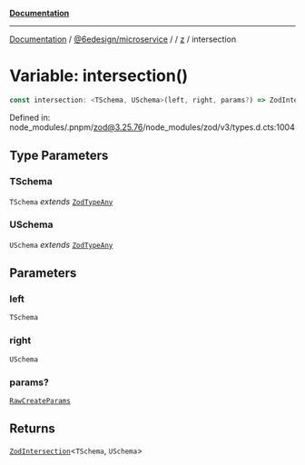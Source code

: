 [**Documentation**](../../../../../README.md)

***

[Documentation](../../../../../README.md) / [@6edesign/microservice](../../../README.md) / [](../../../README.md) / [z](../README.md) / intersection

# Variable: intersection()

```ts
const intersection: <TSchema, USchema>(left, right, params?) => ZodIntersection<TSchema, USchema>;
```

Defined in: node\_modules/.pnpm/zod@3.25.76/node\_modules/zod/v3/types.d.cts:1004

## Type Parameters

### TSchema

`TSchema` *extends* [`ZodTypeAny`](../type-aliases/ZodTypeAny.md)

### USchema

`USchema` *extends* [`ZodTypeAny`](../type-aliases/ZodTypeAny.md)

## Parameters

### left

`TSchema`

### right

`USchema`

### params?

[`RawCreateParams`](../type-aliases/RawCreateParams.md)

## Returns

[`ZodIntersection`](../classes/ZodIntersection.md)&lt;`TSchema`, `USchema`&gt;
